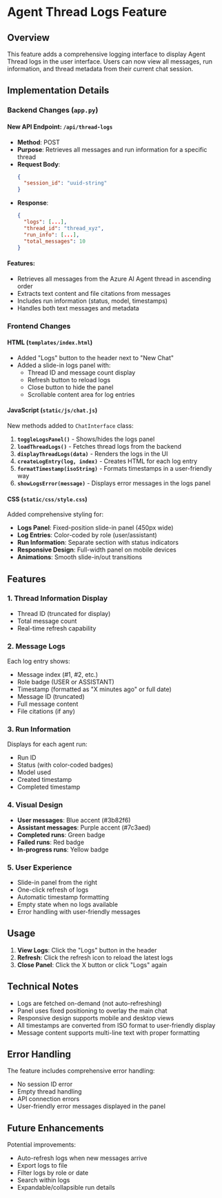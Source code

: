 # Agent Thread Logs Feature

## Overview
This feature adds a comprehensive logging interface to display Agent Thread logs in the user interface. Users can now view all messages, run information, and thread metadata from their current chat session.

## Implementation Details

### Backend Changes (`app.py`)

#### New API Endpoint: `/api/thread-logs`
- **Method**: POST
- **Purpose**: Retrieves all messages and run information for a specific thread
- **Request Body**:
  ```json
  {
    "session_id": "uuid-string"
  }
  ```
- **Response**:
  ```json
  {
    "logs": [...],
    "thread_id": "thread_xyz",
    "run_info": [...],
    "total_messages": 10
  }
  ```

#### Features:
- Retrieves all messages from the Azure AI Agent thread in ascending order
- Extracts text content and file citations from messages
- Includes run information (status, model, timestamps)
- Handles both text messages and metadata

### Frontend Changes

#### HTML (`templates/index.html`)
- Added "Logs" button to the header next to "New Chat"
- Added a slide-in logs panel with:
  - Thread ID and message count display
  - Refresh button to reload logs
  - Close button to hide the panel
  - Scrollable content area for log entries

#### JavaScript (`static/js/chat.js`)
New methods added to `ChatInterface` class:

1. **`toggleLogsPanel()`** - Shows/hides the logs panel
2. **`loadThreadLogs()`** - Fetches thread logs from the backend
3. **`displayThreadLogs(data)`** - Renders the logs in the UI
4. **`createLogEntry(log, index)`** - Creates HTML for each log entry
5. **`formatTimestamp(isoString)`** - Formats timestamps in a user-friendly way
6. **`showLogsError(message)`** - Displays error messages in the logs panel

#### CSS (`static/css/style.css`)
Added comprehensive styling for:
- **Logs Panel**: Fixed-position slide-in panel (450px wide)
- **Log Entries**: Color-coded by role (user/assistant)
- **Run Information**: Separate section with status indicators
- **Responsive Design**: Full-width panel on mobile devices
- **Animations**: Smooth slide-in/out transitions

## Features

### 1. Thread Information Display
- Thread ID (truncated for display)
- Total message count
- Real-time refresh capability

### 2. Message Logs
Each log entry shows:
- Message index (#1, #2, etc.)
- Role badge (USER or ASSISTANT)
- Timestamp (formatted as "X minutes ago" or full date)
- Message ID (truncated)
- Full message content
- File citations (if any)

### 3. Run Information
Displays for each agent run:
- Run ID
- Status (with color-coded badges)
- Model used
- Created timestamp
- Completed timestamp

### 4. Visual Design
- **User messages**: Blue accent (#3b82f6)
- **Assistant messages**: Purple accent (#7c3aed)
- **Completed runs**: Green badge
- **Failed runs**: Red badge
- **In-progress runs**: Yellow badge

### 5. User Experience
- Slide-in panel from the right
- One-click refresh of logs
- Automatic timestamp formatting
- Empty state when no logs available
- Error handling with user-friendly messages

## Usage

1. **View Logs**: Click the "Logs" button in the header
2. **Refresh**: Click the refresh icon to reload the latest logs
3. **Close Panel**: Click the X button or click "Logs" again

## Technical Notes

- Logs are fetched on-demand (not auto-refreshing)
- Panel uses fixed positioning to overlay the main chat
- Responsive design supports mobile and desktop views
- All timestamps are converted from ISO format to user-friendly display
- Message content supports multi-line text with proper formatting

## Error Handling

The feature includes comprehensive error handling:
- No session ID error
- Empty thread handling
- API connection errors
- User-friendly error messages displayed in the panel

## Future Enhancements

Potential improvements:
- Auto-refresh logs when new messages arrive
- Export logs to file
- Filter logs by role or date
- Search within logs
- Expandable/collapsible run details
